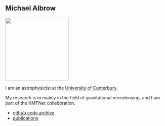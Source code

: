 ## Michael Albrow

<img src="https://www.canterbury.ac.nz/science/contact-us/people/1491883343260_Michael-Albrow-staff-profile-low.jpg" width="200">

I am an astrophysicist at the [University of Canterbury](http:canterbury.ac.nz).

My research is in mainly in the field of gravitational microlensing, and I am part of the KMTNet collaboration.

 - [github code archive](https://github.com/MichaelDAlbrow)
 - [publications](https://ui.adsabs.harvard.edu/search/filter_database_fq_database=AND&filter_database_fq_database=database%3A%22astronomy%22&fq=%7B!type%3Daqp%20v%3D%24fq_database%7D&fq_database=(database%3A%22astronomy%22)&q=%20author%3A%22Albrow%2C%20M.%22&sort=date%20desc%2C%20bibcode%20desc&p_=0)
 

